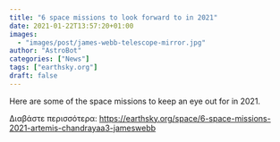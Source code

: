 ```yaml
---
title: "6 space missions to look forward to in 2021"
date: 2021-01-22T13:57:20+01:00
images:
  - "images/post/james-webb-telescope-mirror.jpg"
author: "AstroBot"
categories: ["News"]
tags: ["earthsky.org"]
draft: false
---
```


Here are some of the space missions to keep an eye out for in 2021.

Διαβάστε περισσότερα: https://earthsky.org/space/6-space-missions-2021-artemis-chandrayaa3-jameswebb
